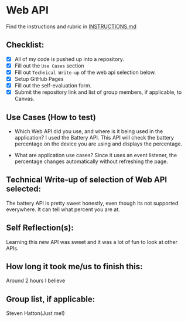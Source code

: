 # Web API

Find the instructions and rubric in [INSTRUCTIONS.md](INSTRUCTIONS.md)

## Checklist:

- [x] All of my code is pushed up into a repository.
- [x] Fill out the `Use Cases` section
- [x] Fill out `Technical Write-up` of the web api selection below.
- [x] Setup GitHub Pages
- [x] Fill out the self-evaluation form.
- [x] Submit the repository link and list of group members, if applicable, to Canvas.

## Use Cases (How to test)

* Which Web API did you use, and where is it being used in the application?
I used the Battery API. This API will check the battery percentage  on the device you are using and displays the percentage.

* What are application use cases?
 Since it uses an event listener, the percentage changes automatically without refreshing the page.

## Technical Write-up of selection of Web API selected:
The battery API is pretty sweet honestly, even though its not supported everywhere. It can tell what percent you are at.

## Self Reflection(s):
Learning this new API was sweet and it was a lot of fun to look at other APIs.

## How long it took me/us to finish this:
Around 2 hours I believe

## Group list, if applicable:
Steven Hatton(Just me!)